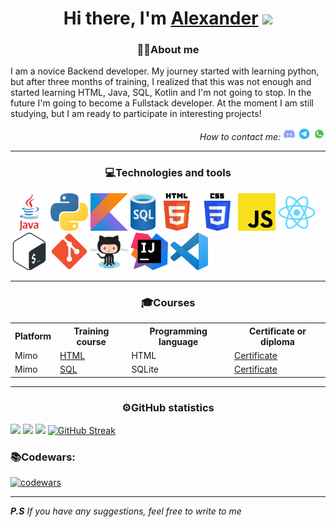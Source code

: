 <h1 align="center">Hi there, I'm <a href="/web/index.htm">Alexander</a> 
<img src="https://github.com/blackcater/blackcater/raw/main/images/Hi.gif" height="32"/></h1>
<h3 align="center"><span>👨‍💻</span>About me</h3>
<p>
I am a novice Backend developer. 
My journey started with learning python,
but after three months of training, 
I realized that this was not enough 
and started learning HTML, Java, SQL, Kotlin 
and I'm not going to stop. In the future 
I'm going to become a Fullstack developer.
At the moment I am still studying, 
but I am ready to participate in interesting 
projects!
</p>
<p align="right"><em>How to contact me: </em>
<a href="https://discordapp.com/users/847479130488569886/"><img width="20" height="20" src="pictures/discord.png"></a>
<a href="https://t.me/Fairen8"><img width="20" height="20" src="pictures/telegram.png"></a>
<a href="https://wa.me/qr/KU67JD4TMTNFA1"><img width="20" height="20" src="pictures/whatsapp.png"></a>
</p>
<hr>
<h3 align="center"><span>💻</span>Technologies and tools</h3>
<div>
<img title="Java" width="60" height="60" src="pictures/Java.png">
<img title="Python" width="60" height="60" src="pictures/Python.png">
<img title="Kotlin" width="60" height="60" src="pictures/Kotlin.png">
<img title="SQLite" width="40" height="60" src="pictures/SQL.png">
<img title="HTML" width="60" height="60" src="pictures/HTML.png">
<img title="CSS" width="60" height="60" src="pictures/CSS.png">
<img title="JavaScript" width="60" height="60" src="pictures/JavaScript.png">
<img title="React" width="60" height="60" src="pictures/React.png">
<img title="bash" width="60" height="60" src="pictures/bash.png">
<img title="Git" width="60" height="60" src="pictures/Git.png">
<img title="GitHub" width="60" height="60" src="pictures/GitHub.png">
<img title="InteliJ" width="60" height="60" src="pictures/InteliJ.png">
<img title="Visual Studio Code" width="60" height="60" src="pictures/Visual_Studio_Code.png">
</div>
<hr>
<h3 align="center"><span>🎓</span>Сourses</h3>
<table>
<tr><th>Platform</th><th>Training course</th><th>Programming language</th><th>Certificate or diploma</th></tr>
<tr><td>Mimo</td><td><a href="https://mimo.org/web/194/section/0">HTML</a></td><td>HTML</td><td><a href="https://disk.yandex.ru/i/gyYKdQh8GW0iUg">Certificate</a></td></tr>
<tr><td>Mimo</td><td><a href="https://mimo.org/web/50/section/32">SQL</a></td><td>SQLite</td><td><a href="https://disk.yandex.ru/i/Q9bQKsjdnMllzg">Certificate</a></td></tr>

</table>
<hr>

<h3 align="center"><span>⚙️</span>GitHub statistics</h3>

![](http://github-profile-summary-cards.vercel.app/api/cards/profile-details?username=Fairen8&theme=chartreuse_dark)
![](http://github-profile-summary-cards.vercel.app/api/cards/stats?username=Fairen8&theme=chartreuse_dark)
![](http://github-profile-summary-cards.vercel.app/api/cards/most-commit-language?username=Fairen8&theme=chartreuse_dark)
[![GitHub Streak](http://github-readme-streak-stats.herokuapp.com?user=Fairen8&theme=dark)](https://git.io/streak-stats)

<h3><span>📚</span>Codewars:</h3>

[![codewars](https://www.codewars.com/users/Fairen8/badges/large)](https://www.codewars.com/users/Fairen8)

<hr>
<p><em>
<strong>P.S</strong> If you have any suggestions, feel free to write to me
</em></p>

